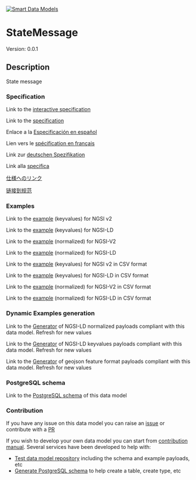 [![Smart Data Models](https://smartdatamodels.org/wp-content/uploads/2022/01/SmartDataModels_logo.png "Logo")](https://smartdatamodels.org)
# StateMessage
Version: 0.0.1

## Description 

State message
### Specification

Link to the [interactive specification](https://swagger.lab.fiware.org/?url=https://smart-data-models.github.io/dataModel.AutonomousMobileRobot/StateMessage/swagger.yaml)

Link to the [specification](https://github.com/smart-data-models/dataModel.AutonomousMobileRobot/blob/master/StateMessage/doc/spec.md)

Enlace a la [Especificación en español](https://github.com/smart-data-models/dataModel.AutonomousMobileRobot/blob/master/StateMessage/doc/spec_ES.md)

Lien vers le [spécification en français](https://github.com/smart-data-models/dataModel.AutonomousMobileRobot/blob/master/StateMessage/doc/spec_FR.md)

Link zur [deutschen Spezifikation](https://github.com/smart-data-models/dataModel.AutonomousMobileRobot/blob/master/StateMessage/doc/spec_DE.md)

Link alla [specifica](https://github.com/smart-data-models/dataModel.AutonomousMobileRobot/blob/master/StateMessage/doc/spec_IT.md)

[仕様へのリンク](https://github.com/smart-data-models/dataModel.AutonomousMobileRobot/blob/master/StateMessage/doc/spec_JA.md)

[链接到规范](https://github.com/smart-data-models/dataModel.AutonomousMobileRobot/blob/master/StateMessage/doc/spec_ZH.md)
### Examples

Link to the [example](https://smart-data-models.github.io/dataModel.AutonomousMobileRobot/StateMessage/examples/example.json) (keyvalues) for NGSI v2

Link to the [example](https://smart-data-models.github.io/dataModel.AutonomousMobileRobot/StateMessage/examples/example.jsonld) (keyvalues) for NGSI-LD

Link to the [example](https://smart-data-models.github.io/dataModel.AutonomousMobileRobot/StateMessage/examples/example-normalized.json) (normalized) for NGSI-V2

Link to the [example](https://smart-data-models.github.io/dataModel.AutonomousMobileRobot/StateMessage/examples/example-normalized.jsonld) (normalized) for NGSI-LD

Link to the [example](https://github.com/smart-data-models/dataModel.AutonomousMobileRobot/blob/master/StateMessage/examples/example.json.csv) (keyvalues) for NGSI v2 in CSV format

Link to the [example](https://github.com/smart-data-models/dataModel.AutonomousMobileRobot/blob/master/StateMessage/examples/example.jsonld.csv) (keyvalues) for NGSI-LD in CSV format

Link to the [example](https://github.com/smart-data-models/dataModel.AutonomousMobileRobot/blob/master/StateMessage/examples/example-normalized.json.csv) (normalized) for NGSI-V2 in CSV format

Link to the [example](https://github.com/smart-data-models/dataModel.AutonomousMobileRobot/blob/master/StateMessage/examples/example-normalized.jsonld.csv) (normalized) for NGSI-LD in CSV format
### Dynamic Examples generation

Link to the [Generator](https://smartdatamodels.org/extra/ngsi-ld_generator.php?schemaUrl=https://raw.githubusercontent.com/smart-data-models/dataModel.AutonomousMobileRobot/master/StateMessage/schema.json&email=info@smartdatamodels.org) of NGSI-LD normalized payloads compliant with this data model. Refresh for new values

Link to the [Generator](https://smartdatamodels.org/extra/ngsi-ld_generator_keyvalues.php?schemaUrl=https://raw.githubusercontent.com/smart-data-models/dataModel.AutonomousMobileRobot/master/StateMessage/schema.json&email=info@smartdatamodels.org) of NGSI-LD keyvalues payloads compliant with this data model. Refresh for new values

Link to the [Generator](https://smartdatamodels.org/extra/geojson_features_generator.php?schemaUrl=https://raw.githubusercontent.com/smart-data-models/dataModel.AutonomousMobileRobot/master/StateMessage/schema.json&email=info@smartdatamodels.org) of geojson feature format payloads compliant with this data model. Refresh for new values
### PostgreSQL schema

Link to the [PostgreSQL schema](https://github.com/smart-data-models/dataModel.AutonomousMobileRobot/blob/master/StateMessage/schema.sql) of this data model
### Contribution

 If you have any issue on this data model you can raise an [issue](https://github.com/smart-data-models/dataModel.AutonomousMobileRobot/issues)  or contribute with a [PR](https://github.com/smart-data-models/dataModel.AutonomousMobileRobot/pulls)

 If you wish to develop your own data model you can start from [contribution manual](https://bit.ly/contribution_manual). Several services have been developed to help with: 
 - [Test data model repository](https://smartdatamodels.org/index.php/data-models-contribution-api/) including the schema and example payloads, etc
 - [Generate PostgreSQL schema](https://smartdatamodels.org/index.php/sql-service/) to help create a table, create type, etc